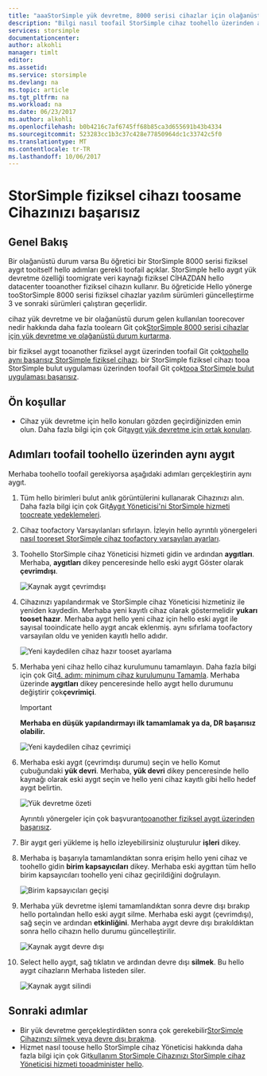 ```yaml
---
title: "aaaStorSimple yük devretme, 8000 serisi cihazlar için olağanüstü durum kurtarma | Microsoft Docs"
description: "Bilgi nasıl toofail StorSimple cihaz toohello üzerinden aynı aygıt."
services: storsimple
documentationcenter: 
author: alkohli
manager: timlt
editor: 
ms.assetid: 
ms.service: storsimple
ms.devlang: na
ms.topic: article
ms.tgt_pltfrm: na
ms.workload: na
ms.date: 06/23/2017
ms.author: alkohli
ms.openlocfilehash: b0b4216c7af6745ff68b85ca3d655691b43b4334
ms.sourcegitcommit: 523283cc1b3c37c428e77850964dc1c33742c5f0
ms.translationtype: MT
ms.contentlocale: tr-TR
ms.lasthandoff: 10/06/2017
---
```

# <a name="fail-over-your-storsimple-physical-device-toosame-device"></a>StorSimple fiziksel cihazı toosame Cihazınızı başarısız

## <a name="overview"></a>Genel Bakış

Bir olağanüstü durum varsa Bu öğretici bir StorSimple 8000 serisi fiziksel aygıt tooitself hello adımları gerekli toofail açıklar. StorSimple hello aygıt yük devretme özelliği toomigrate veri kaynağı fiziksel CİHAZDAN hello datacenter tooanother fiziksel cihazın kullanır. Bu öğreticide Hello yönerge tooStorSimple 8000 serisi fiziksel cihazlar yazılım sürümleri güncelleştirme 3 ve sonraki sürümleri çalıştıran geçerlidir.

cihaz yük devretme ve bir olağanüstü durum gelen kullanılan toorecover nedir hakkında daha fazla toolearn Git çok[StorSimple 8000 serisi cihazlar için yük devretme ve olağanüstü durum kurtarma](storsimple-8000-device-failover-disaster-recovery.md).

bir fiziksel aygıt tooanother fiziksel aygıt üzerinden toofail Git çok[toohello aynı başarısız StorSimple fiziksel cihazı](storsimple-8000-device-failover-physical-device.md). bir StorSimple fiziksel cihazı tooa StorSimple bulut uygulaması üzerinden toofail Git çok[tooa StorSimple bulut uygulaması başarısız](storsimple-8000-device-failover-cloud-appliance.md).


## <a name="prerequisites"></a>Ön koşullar

- Cihaz yük devretme için hello konuları gözden geçirdiğinizden emin olun. Daha fazla bilgi için çok Git[aygıt yük devretme için ortak konuları](storsimple-8000-device-failover-disaster-recovery.md).


## <a name="steps-toofail-over-toohello-same-device"></a>Adımları toofail toohello üzerinden aynı aygıt

Merhaba toohello toofail gerekiyorsa aşağıdaki adımları gerçekleştirin aynı aygıt.

1. Tüm hello birimleri bulut anlık görüntülerini kullanarak Cihazınızı alın. Daha fazla bilgi için çok Git[Aygıt Yöneticisi'ni StorSimple hizmeti toocreate yedeklemeleri](storsimple-8000-manage-backup-policies-u2.md).
2. Cihaz toofactory Varsayılanları sıfırlayın. İzleyin hello ayrıntılı yönergeleri [nasıl tooreset StorSimple cihaz toofactory varsayılan ayarları](storsimple-8000-manage-device-controller.md#reset-the-device-to-factory-default-settings).
3. Toohello StorSimple cihaz Yöneticisi hizmeti gidin ve ardından **aygıtları**. Merhaba, **aygıtları** dikey penceresinde hello eski aygıt Göster olarak **çevrimdışı**.

    ![Kaynak aygıt çevrimdışı](./media/storsimple-8000-device-failover-disaster-recovery/failover-single-dev2.png)

4. Cihazınızı yapılandırmak ve StorSimple cihaz Yöneticisi hizmetiniz ile yeniden kaydedin. Merhaba yeni kayıtlı cihaz olarak göstermelidir **yukarı tooset hazır**. Merhaba aygıt hello yeni cihaz için hello eski aygıt ile sayısal tooindicate hello aygıt ancak eklenmiş. aynı sıfırlama toofactory varsayılan oldu ve yeniden kayıtlı hello adıdır.

    ![Yeni kaydedilen cihaz hazır tooset ayarlama](./media/storsimple-8000-device-failover-disaster-recovery/failover-single-dev3.png)
5. Merhaba yeni cihaz hello cihaz kurulumunu tamamlayın. Daha fazla bilgi için çok Git[4. adım: minimum cihaz kurulumunu Tamamla](storsimple-8000-deployment-walkthrough-u2.md#step-4-complete-minimum-device-setup). Merhaba üzerinde **aygıtları** dikey penceresinde hello aygıt hello durumunu değiştirir çok**çevrimiçi**.

   > [!IMPORTANT]
   > **Merhaba en düşük yapılandırmayı ilk tamamlamak ya da, DR başarısız olabilir.**

    ![Yeni kaydedilen cihaz çevrimiçi](./media/storsimple-8000-device-failover-disaster-recovery/failover-single-dev7.png)

6. Merhaba eski aygıt (çevrimdışı durumu) seçin ve hello Komut çubuğundaki **yük devri**. Merhaba, **yük devri** dikey penceresinde hello kaynağı olarak eski aygıt seçin ve hello yeni cihaz kayıtlı gibi hello hedef aygıt belirtin.

    ![Yük devretme özeti](./media/storsimple-8000-device-failover-disaster-recovery/failover-single-dev11.png)

    Ayrıntılı yönergeler için çok başvuran[tooanother fiziksel aygıt üzerinden başarısız](#fail-over-to-another-physical-device).

7. Bir aygıt geri yükleme iş hello izleyebilirsiniz oluşturulur **işleri** dikey.

8. Merhaba iş başarıyla tamamlandıktan sonra erişim hello yeni cihaz ve toohello gidin **birim kapsayıcıları** dikey. Merhaba eski aygıttan tüm hello birim kapsayıcıları toohello yeni cihaz geçirildiğini doğrulayın.

   ![Birim kapsayıcıları geçişi](./media/storsimple-8000-device-failover-disaster-recovery/failover-single-dev13.png)

9. Merhaba yük devretme işlemi tamamlandıktan sonra devre dışı bırakıp hello portalından hello eski aygıt silme. Merhaba eski aygıt (çevrimdışı), sağ seçin ve ardından **etkinliğini**. Merhaba aygıt devre dışı bırakıldıktan sonra hello cihazın hello durumu güncelleştirilir.

     ![Kaynak aygıt devre dışı](./media/storsimple-8000-device-failover-disaster-recovery/failover-single-dev14.png)

10. Select hello aygıt, sağ tıklatın ve ardından devre dışı **silmek**. Bu hello aygıt cihazların Merhaba listeden siler.

    ![Kaynak aygıt silindi](./media/storsimple-8000-device-failover-disaster-recovery/failover-single-dev15.png)



## <a name="next-steps"></a>Sonraki adımlar

* Bir yük devretme gerçekleştirdikten sonra çok gerekebilir[StorSimple Cihazınızı silmek veya devre dışı bırakma](storsimple-8000-deactivate-and-delete-device.md).
* Hizmet nasıl toouse hello StorSimple cihaz Yöneticisi hakkında daha fazla bilgi için çok Git[kullanım StorSimple Cihazınızı StorSimple cihaz Yöneticisi hizmeti tooadminister hello](storsimple-8000-manager-service-administration.md).

